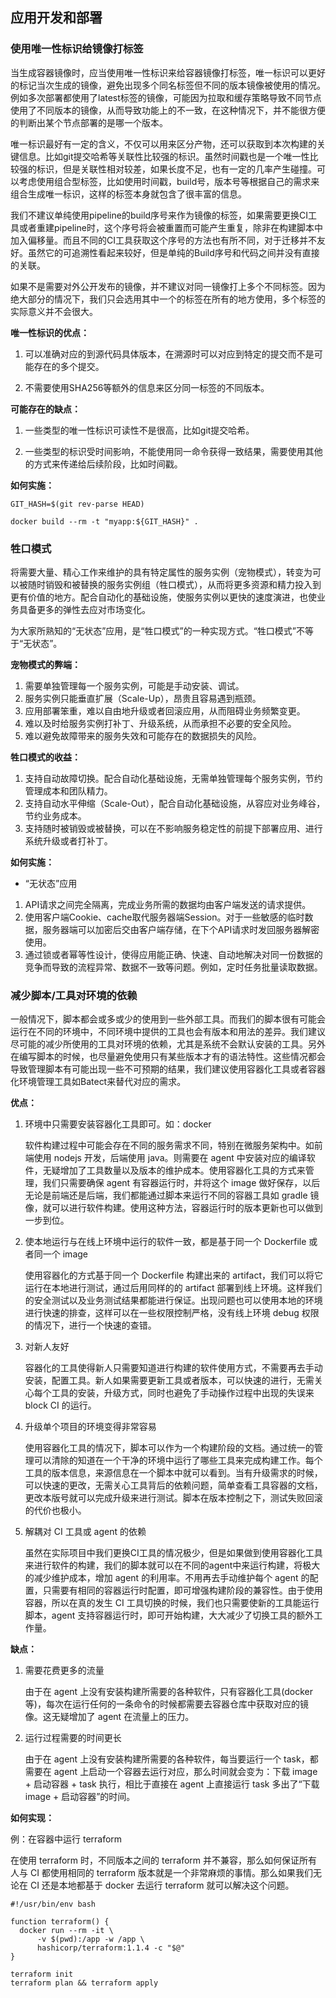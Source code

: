## 应用开发和部署

### 使用唯一性标识给镜像打标签

当生成容器镜像时，应当使用唯一性标识来给容器镜像打标签，唯一标识可以更好的标记当次生成的镜像，避免出现多个同名标签但不同的版本镜像被使用的情况。例如多次部署都使用了latest标签的镜像，可能因为拉取和缓存策略导致不同节点使用了不同版本的镜像，从而导致功能上的不一致，在这种情况下，并不能很方便的判断出某个节点部署的是哪一个版本。

唯一标识最好有一定的含义，不仅可以用来区分产物，还可以获取到本次构建的关键信息。比如git提交哈希等关联性比较强的标识。虽然时间戳也是一个唯一性比较强的标识，但是关联性相对较差，如果长度不足，也有一定的几率产生碰撞。可以考虑使用组合型标签，比如使用时间戳，build号，版本号等根据自己的需求来组合生成唯一标识，这样的标签本身就包含了很丰富的信息。

我们不建议单纯使用pipeline的build序号来作为镜像的标签，如果需要更换CI工具或者重建pipeline时，这个序号将会被重置而可能产生重复，除非在构建脚本中加入偏移量。而且不同的CI工具获取这个序号的方法也有所不同，对于迁移并不友好。虽然它的可追溯性看起来较好，但是单纯的Build序号和代码之间并没有直接的关联。

如果不是需要对外公开发布的镜像，并不建议对同一镜像打上多个不同标签。因为绝大部分的情况下，我们只会选用其中一个的标签在所有的地方使用，多个标签的实际意义并不会很大。


**唯一性标识的优点：**

1. 可以准确对应的到源代码具体版本，在溯源时可以对应到特定的提交而不是可能存在的多个提交。

2. 不需要使用SHA256等额外的信息来区分同一标签的不同版本。

**可能存在的缺点：**

1. 一些类型的唯一性标识可读性不是很高，比如git提交哈希。

2. 一些类型的标识受时间影响，不能使用同一命令获得一致结果，需要使用其他的方式来传递给后续阶段，比如时间戳。



**如何实施：**

```
GIT_HASH=$(git rev-parse HEAD)

docker build --rm -t "myapp:${GIT_HASH}" .
```

### 牲口模式

将需要大量、精心工作来维护的具有特定属性的服务实例（宠物模式），转变为可以被随时销毁和被替换的服务实例组（牲口模式），从而将更多资源和精力投入到更有价值的地方。配合自动化的基础设施，使服务实例以更快的速度演进，也使业务具备更多的弹性去应对市场变化。

为大家所熟知的“无状态”应用，是“牲口模式”的一种实现方式。“牲口模式”不等于“无状态”。

**宠物模式的弊端：**
1. 需要单独管理每一个服务实例，可能是手动安装、调试。
2. 服务实例只能垂直扩展（Scale-Up），昂贵且容易遇到瓶颈。
3. 应用部署笨重，难以自由地升级或者回滚应用，从而阻碍业务频繁变更。
4. 难以及时给服务实例打补丁、升级系统，从而承担不必要的安全风险。
5. 难以避免故障带来的服务失效和可能存在的数据损失的风险。

**牲口模式的收益：**
1. 支持自动故障切换。配合自动化基础设施，无需单独管理每个服务实例，节约管理成本和团队精力。
2. 支持自动水平伸缩（Scale-Out），配合自动化基础设施，从容应对业务峰谷，节约业务成本。
3. 支持随时被销毁或被替换，可以在不影响服务稳定性的前提下部署应用、进行系统升级或者打补丁。 

**如何实施：**
* “无状态”应用
1. API请求之间完全隔离，完成业务所需的数据均由客户端发送的请求提供。
2. 使用客户端Cookie、cache取代服务器端Session。对于一些敏感的临时数据，服务器端可以加密后交由客户端存储，在下个API请求时发回服务器解密使用。
3. 通过锁或者幂等性设计，使得应用能正确、快速、自动地解决对同一份数据的竞争而导致的流程异常、数据不一致等问题。例如，定时任务批量读取数据。


### 减少脚本/工具对环境的依赖

一般情况下，脚本都会或多或少的使用到一些外部工具。而我们的脚本很有可能会运行在不同的环境中，不同环境中提供的工具也会有版本和用法的差异。我们建议尽可能的减少所使用的工具对环境的依赖，尤其是系统不会默认安装的工具。另外在编写脚本的时候，也尽量避免使用只有某些版本才有的语法特性。这些情况都会导致管理脚本有可能出现一些不可预期的结果，我们建议使用容器化工具或者容器化环境管理工具如Batect来替代对应的需求。

**优点：**

1. 环境中只需要安装容器化工具即可。如：docker

    软件构建过程中可能会存在不同的服务需求不同，特别在微服务架构中。如前端使用 nodejs 开发，后端使用 java。则需要在 agent 中安装对应的编译软件，无疑增加了工具数量以及版本的维护成本。使用容器化工具的方式来管理，我们只需要确保 agent 有容器运行时，并将这个 image 做好保存，以后无论是前端还是后端，我们都能通过脚本来运行不同的容器工具如 gradle 镜像，就可以进行软件构建。使用这种方法，容器运行时的版本更新也可以做到一步到位。

2. 使本地运行与在线上环境中运行的软件一致，都是基于同一个 Dockerfile 或者同一个 image

    使用容器化的方式基于同一个 Dockerfile 构建出来的 artifact，我们可以将它运行在本地进行测试，通过后用同样的的 artifact 部署到线上环境。这样我们的安全测试以及业务测试结果都能进行保证。出现问题也可以使用本地的环境进行快速的排查，这样可以在一些权限控制严格，没有线上环境 debug 权限的情况下，进行一个快速的查错。

3. 对新人友好

    容器化的工具使得新人只需要知道进行构建的软件使用方式，不需要再去手动安装，配置工具。新人如果需要更新工具或者版本，可以快速的进行，无需关心每个工具的安装，升级方式，同时也避免了手动操作过程中出现的失误来 block CI 的运行。

4. 升级单个项目的环境变得非常容易

    使用容器化工具的情况下，脚本可以作为一个构建阶段的文档。通过统一的管理可以清除的知道在一个干净的环境中运行了哪些工具来完成构建工作。每个工具的版本信息，来源信息在一个脚本中就可以看到。当有升级需求的时候，可以快速的更改，无需关心工具背后的依赖问题，简单查看工具容器的文档，更改本版号就可以完成升级来进行测试。脚本在版本控制之下，测试失败回滚的代价也极小。

5. 解耦对 CI 工具或 agent 的依赖

    虽然在实际项目中我们更换CI工具的情况极少，但是如果做到使用容器化工具来进行软件的构建，我们的脚本就可以在不同的agent中来运行构建，将极大的减少维护成本，增加 agent 的利用率。不用再去手动维护每个 agent 的配置，只需要有相同的容器运行时配置，即可增强构建阶段的兼容性。由于使用容器，所以在真的发生 CI 工具切换的时候，我们也只需要使新的工具能运行脚本，agent 支持容器运行时，即可开始构建，大大减少了切换工具的额外工作量。

**缺点：**

1. 需要花费更多的流量

    由于在 agent 上没有安装构建所需要的各种软件，只有容器化工具(docker 等)，每次在运行任何的一条命令的时候都需要去容器仓库中获取对应的镜像。这无疑增加了 agent 在流量上的压力。

2. 运行过程需要的时间更长

    由于在 agent 上没有安装构建所需要的各种软件，每当要运行一个 task，都需要在 agent 上启动一个容器去运行对应，那么时间就会变为：下载 image + 启动容器 + task 执行，相比于直接在 agent 上直接运行 task 多出了“下载 image + 启动容器”的时间。

**如何实现：**

例：在容器中运行 terraform

在使用 terraform 时，不同版本之间的 terraform 并不兼容，那么如何保证所有人与 CI 都使用相同的 terraform 版本就是一个非常麻烦的事情。那么如果我们无论在 CI 还是本地都基于 docker 去运行 terraform 就可以解决这个问题。

```shell
#!/usr/bin/env bash

function terraform() {
  docker run --rm -it \
      -v $(pwd):/app -w /app \
      hashicorp/terraform:1.1.4 -c "$@"
}

terraform init
terraform plan && terraform apply
```
